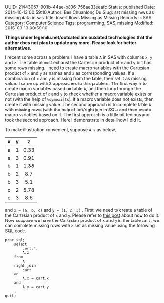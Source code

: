 UUID: 21443057-903b-44ae-b806-756ae32eeafc
Status: published
Date: 2014-10-13 00:59:10
Author: Ben Chuanlong Du
Slug: set missing rows as missing data in sas
Title: Insert Rows Missing as Missing Records in SAS
Category: Computer Science
Tags: programming, SAS, missing
Modified: 2015-03-13 00:59:10

**Things under legendu.net/outdated are outdated technologies that the author does not plan to update any more. Please look for better alternatives.**

I recent come across a problem.
I have a table `A` in SAS with columns `x`, `y` and `z`.
The table almost exhaust the Cartesian product of `x` and `y` but has some rows missing.
I need to create macro variables with the Cartesian product of `x` and `y` as names 
and `z` as corresponding values.
If a combination of `x` and `y` is missing from the table, 
then set it as missing value.
I came up with 2 approaches to this problem.
The first way is to create macro variables based on table `A`,
and then loop through the Cartesian product of `x` and `y` 
to check whether a macro variable exists or not (with the help of `%symexists`).
If a macro variable does not exists,
then create it with missing value.
The second approach is to complete table `A` with missing rows (with the help of left/right join in SQL)
and then create macro variables based on it.
The first approach is a little bit tedious
and took the second approach. 
Here I demonstrate in detail how I did it.

To make illustration convenient,
suppose `A` is as below,

|x|y|z|
|:-:|:-:|:-:|
|a|1|0.33|
|a|3|0.91|
|b|1|1.38|
|b|2|8.7|
|b|3|5.1|
|c|2|5.78|
|c|3|8.6|

and 
`x = (a, b, c)` 
and 
`y = (1, 2, 3)`
.
First, 
we need to create a table of the Cartesian product of `x` and `y`.
Please refer to [this post]() about how to do it. 
Now suppose we have the Cartesian product of `x` and `y` in the table `cart`,
we can complete missing rows with `z` set as missing value using the following SQL code.

    proc sql;
        select
            cart.*,
            A.z
        from 
            A
        right join
            cart
        on
            A.x = cart.x
        and 
            A.y = cart.y
        ;
    quit;
